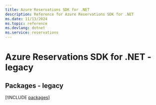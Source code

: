 ```yaml
---
title: Azure Reservations SDK for .NET
description: Reference for Azure Reservations SDK for .NET
ms.date: 11/13/2024
ms.topic: reference
ms.devlang: dotnet
ms.service: reservations
---
```

# Azure Reservations SDK for .NET - legacy
## Packages - legacy
[!INCLUDE [packages](reservations-index.md)]